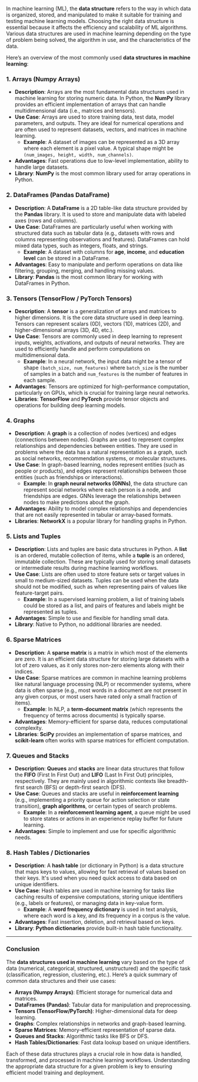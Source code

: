In machine learning (ML), the **data structure** refers to the way in which data is organized, stored, and manipulated to make it suitable for training and testing machine learning models. Choosing the right data structure is essential because it affects the efficiency and scalability of ML algorithms. Various data structures are used in machine learning depending on the type of problem being solved, the algorithm in use, and the characteristics of the data.

Here’s an overview of the most commonly used **data structures in machine learning**:

### 1. **Arrays (Numpy Arrays)**
   - **Description**: Arrays are the most fundamental data structures used in machine learning for storing numeric data. In Python, the **NumPy** library provides an efficient implementation of arrays that can handle multidimensional data (i.e., matrices and tensors).
   - **Use Case**: Arrays are used to store training data, test data, model parameters, and outputs. They are ideal for numerical operations and are often used to represent datasets, vectors, and matrices in machine learning.
     - **Example**: A dataset of images can be represented as a 3D array where each element is a pixel value. A typical shape might be `(num_images, height, width, num_channels)`.
   - **Advantages**: Fast operations due to low-level implementation, ability to handle large datasets.
   - **Library**: **NumPy** is the most common library used for array operations in Python.

### 2. **DataFrames (Pandas DataFrame)**
   - **Description**: A **DataFrame** is a 2D table-like data structure provided by the **Pandas** library. It is used to store and manipulate data with labeled axes (rows and columns).
   - **Use Case**: DataFrames are particularly useful when working with structured data such as tabular data (e.g., datasets with rows and columns representing observations and features). DataFrames can hold mixed data types, such as integers, floats, and strings.
     - **Example**: A dataset with columns for **age**, **income**, and **education level** can be stored in a DataFrame.
   - **Advantages**: Easy to manipulate and perform operations on data like filtering, grouping, merging, and handling missing values.
   - **Library**: **Pandas** is the most common library for working with DataFrames in Python.

### 3. **Tensors (TensorFlow / PyTorch Tensors)**
   - **Description**: A **tensor** is a generalization of arrays and matrices to higher dimensions. It is the core data structure used in deep learning. Tensors can represent scalars (0D), vectors (1D), matrices (2D), and higher-dimensional arrays (3D, 4D, etc.).
   - **Use Case**: Tensors are commonly used in deep learning to represent inputs, weights, activations, and outputs of neural networks. They are used to efficiently handle and perform computations on multidimensional data.
     - **Example**: In a neural network, the input data might be a tensor of shape `(batch_size, num_features)` where `batch_size` is the number of samples in a batch and `num_features` is the number of features in each sample.
   - **Advantages**: Tensors are optimized for high-performance computation, particularly on GPUs, which is crucial for training large neural networks.
   - **Libraries**: **TensorFlow** and **PyTorch** provide tensor objects and operations for building deep learning models.

### 4. **Graphs**
   - **Description**: A **graph** is a collection of nodes (vertices) and edges (connections between nodes). Graphs are used to represent complex relationships and dependencies between entities. They are used in problems where the data has a natural representation as a graph, such as social networks, recommendation systems, or molecular structures.
   - **Use Case**: In graph-based learning, nodes represent entities (such as people or products), and edges represent relationships between those entities (such as friendships or interactions).
     - **Example**: In **graph neural networks (GNNs)**, the data structure can represent social networks where each person is a node, and friendships are edges. GNNs leverage the relationships between nodes to make predictions about the graph.
   - **Advantages**: Ability to model complex relationships and dependencies that are not easily represented in tabular or array-based formats.
   - **Libraries**: **NetworkX** is a popular library for handling graphs in Python.

### 5. **Lists and Tuples**
   - **Description**: Lists and tuples are basic data structures in Python. A **list** is an ordered, mutable collection of items, while a **tuple** is an ordered, immutable collection. These are typically used for storing small datasets or intermediate results during machine learning workflows.
   - **Use Case**: Lists are often used to store feature sets or target values in small to medium-sized datasets. Tuples can be used when the data should not be modified, such as when representing pairs of values like feature-target pairs.
     - **Example**: In a supervised learning problem, a list of training labels could be stored as a list, and pairs of features and labels might be represented as tuples.
   - **Advantages**: Simple to use and flexible for handling small data.
   - **Library**: Native to Python, no additional libraries are needed.

### 6. **Sparse Matrices**
   - **Description**: A **sparse matrix** is a matrix in which most of the elements are zero. It is an efficient data structure for storing large datasets with a lot of zero values, as it only stores non-zero elements along with their indices.
   - **Use Case**: Sparse matrices are common in machine learning problems like natural language processing (NLP) or recommender systems, where data is often sparse (e.g., most words in a document are not present in any given corpus, or most users have rated only a small fraction of items).
     - **Example**: In NLP, a **term-document matrix** (which represents the frequency of terms across documents) is typically sparse.
   - **Advantages**: Memory-efficient for sparse data, reduces computational complexity.
   - **Libraries**: **SciPy** provides an implementation of sparse matrices, and **scikit-learn** often works with sparse matrices for efficient computation.

### 7. **Queues and Stacks**
   - **Description**: **Queues** and **stacks** are linear data structures that follow the **FIFO** (First In First Out) and **LIFO** (Last In First Out) principles, respectively. They are mainly used in algorithmic contexts like breadth-first search (BFS) or depth-first search (DFS).
   - **Use Case**: Queues and stacks are useful in **reinforcement learning** (e.g., implementing a priority queue for action selection or state transition), **graph algorithms**, or certain types of search problems.
     - **Example**: In a **reinforcement learning agent**, a queue might be used to store states or actions in an experience replay buffer for future learning.
   - **Advantages**: Simple to implement and use for specific algorithmic needs.

### 8. **Hash Tables / Dictionaries**
   - **Description**: A **hash table** (or dictionary in Python) is a data structure that maps keys to values, allowing for fast retrieval of values based on their keys. It's used when you need quick access to data based on unique identifiers.
   - **Use Case**: Hash tables are used in machine learning for tasks like caching results of expensive computations, storing unique identifiers (e.g., labels or features), or managing data in key-value form.
     - **Example**: A **word frequency dictionary** is used in text analysis, where each word is a key, and its frequency in a corpus is the value.
   - **Advantages**: Fast insertion, deletion, and retrieval based on keys.
   - **Library**: **Python dictionaries** provide built-in hash table functionality.

---

### Conclusion

The **data structures used in machine learning** vary based on the type of data (numerical, categorical, structured, unstructured) and the specific task (classification, regression, clustering, etc.). Here’s a quick summary of common data structures and their use cases:

- **Arrays (Numpy Arrays)**: Efficient storage for numerical data and matrices.
- **DataFrames (Pandas)**: Tabular data for manipulation and preprocessing.
- **Tensors (TensorFlow/PyTorch)**: Higher-dimensional data for deep learning.
- **Graphs**: Complex relationships in networks and graph-based learning.
- **Sparse Matrices**: Memory-efficient representation of sparse data.
- **Queues and Stacks**: Algorithmic tasks like BFS or DFS.
- **Hash Tables/Dictionaries**: Fast data lookup based on unique identifiers.

Each of these data structures plays a crucial role in how data is handled, transformed, and processed in machine learning workflows. Understanding the appropriate data structure for a given problem is key to ensuring efficient model training and deployment.
